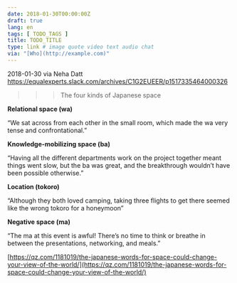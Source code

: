 ```yaml
---
date: 2018-01-30T00:00:00Z
draft: true
lang: en
tags: [ TODO_TAGS ]
title: TODO_TITLE
type: link # image quote video text audio chat
via: "[Who](http://example.com)"
---
```



2018-01-30 via Neha Datt
https://equalexperts.slack.com/archives/C1G2EUEER/p1517335464000326

>>>The four kinds of Japanese space

**Relational space (wa)**

“We sat across from each other in the small room, which made the wa very tense and confrontational.”

**Knowledge-mobilizing space (ba)**

“Having all the different departments work on the project together meant things went slow, but the ba was great, and the breakthrough wouldn’t have been possible otherwise.”

**Location (tokoro)**

“Although they both loved camping, taking three flights to get there seemed like the wrong tokoro for a honeymoon”

**Negative space (ma)**

“The ma at this event is awful! There’s no time to think or breathe in between the presentations, networking, and meals.”

[https://qz.com/1181019/the-japanese-words-for-space-could-change-your-view-of-the-world/](https://qz.com/1181019/the-japanese-words-for-space-could-change-your-view-of-the-world/)

